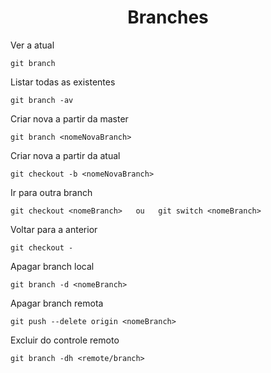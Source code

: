 <h1 align="center">Branches</h1>

Ver a atual

```
git branch
```
Listar todas as existentes

```
git branch -av
```
Criar nova a partir da master

```
git branch <nomeNovaBranch>
```
Criar nova a partir da atual

```
git checkout -b <nomeNovaBranch>
```
Ir para outra branch

```
git checkout <nomeBranch>   ou   git switch <nomeBranch>
```
Voltar para a anterior

```
git checkout -
```
Apagar branch local

```
git branch -d <nomeBranch>
```
Apagar branch remota

```
git push --delete origin <nomeBranch>
```
Excluir do controle remoto

```
git branch -dh <remote/branch>
```
